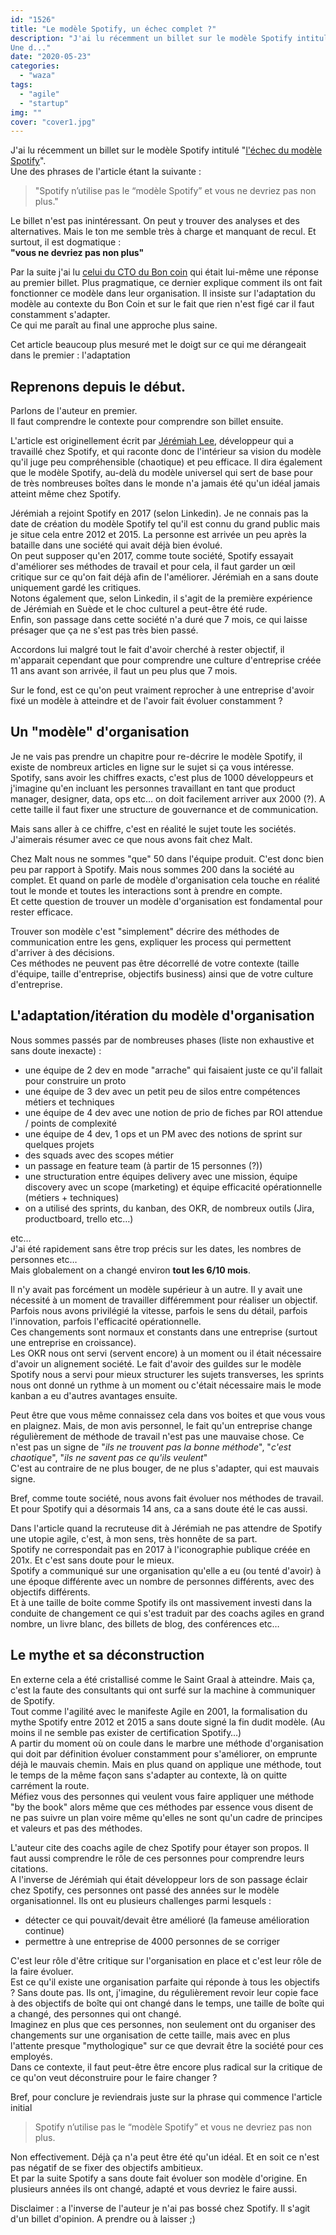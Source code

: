 ```yaml
---
id: "1526"
title: "Le modèle Spotify, un échec complet ?"
description: "J'ai lu récemment un billet sur le modèle Spotify intitulé \"[l'échec du modèle Spotify](https://oyomy.fr/2020/04/l-echec-du-modele-spotify/)\".  
Une d..."
date: "2020-05-23"
categories: 
  - "waza"
tags: 
  - "agile"
  - "startup"
img: ""
cover: "cover1.jpg"
---
```


J'ai lu récemment un billet sur le modèle Spotify intitulé "[l'échec du modèle Spotify](https://oyomy.fr/2020/04/l-echec-du-modele-spotify/)".  
Une des phrases de l'article étant la suivante :

> "Spotify n’utilise pas le “modèle Spotify” et vous ne devriez pas non plus."

Le billet n'est pas inintéressant. On peut y trouver des analyses et des alternatives. Mais le ton me semble très à charge et manquant de recul. Et surtout, il est dogmatique :  
**"vous ne devriez pas non plus"**

Par la suite j'ai lu [celui du CTO du Bon coin](https://medium.com/leboncoin-engineering-blog/the-spotify-model-leboncoins-experience-feedback-9f43bf734d05) qui était lui-même une réponse au premier billet. Plus pragmatique, ce dernier explique comment ils ont fait fonctionner ce modèle dans leur organisation. Il insiste sur l'adaptation du modèle au contexte du Bon Coin et sur le fait que rien n'est figé car il faut constamment s'adapter.  
Ce qui me paraît au final une approche plus saine.

Cet article beaucoup plus mesuré met le doigt sur ce qui me dérangeait dans le premier : l'adaptation

## Reprenons depuis le début.

Parlons de l'auteur en premier.  
Il faut comprendre le contexte pour comprendre son billet ensuite.

L'article est originellement écrit par [Jérémiah Lee](https://www.linkedin.com/in/jeremiahlee415/), développeur qui a travaillé chez Spotify, et qui raconte donc de l'intérieur sa vision du modèle qu'il juge peu compréhensible (chaotique) et peu efficace. Il dira également que le modèle Spotify, au-delà du modèle universel qui sert de base pour de très nombreuses boîtes dans le monde n'a jamais été qu'un idéal jamais atteint même chez Spotify.

Jérémiah a rejoint Spotify en 2017 (selon Linkedin). Je ne connais pas la date de création du modèle Spotify tel qu'il est connu du grand public mais je situe cela entre 2012 et 2015. La personne est arrivée un peu après la bataille dans une société qui avait déjà bien évolué.  
On peut supposer qu'en 2017, comme toute société, Spotify essayait d'améliorer ses méthodes de travail et pour cela, il faut garder un œil critique sur ce qu'on fait déjà afin de l'améliorer. Jérémiah en a sans doute uniquement gardé les critiques.  
Notons également que, selon Linkedin, il s'agit de la première expérience de Jérémiah en Suède et le choc culturel a peut-être été rude.  
Enfin, son passage dans cette société n'a duré que 7 mois, ce qui laisse présager que ça ne s'est pas très bien passé.

Accordons lui malgré tout le fait d'avoir cherché à rester objectif, il m'apparait cependant que pour comprendre une culture d'entreprise créée 11 ans avant son arrivée, il faut un peu plus que 7 mois.

Sur le fond, est ce qu'on peut vraiment reprocher à une entreprise d'avoir fixé un modèle à atteindre et de l'avoir fait évoluer constamment ?

## Un "modèle" d'organisation

Je ne vais pas prendre un chapitre pour re-décrire le modèle Spotify, il existe de nombreux articles en ligne sur le sujet si ça vous intéresse.  
Spotify, sans avoir les chiffres exacts, c'est plus de 1000 développeurs et j'imagine qu'en incluant les personnes travaillant en tant que product manager, designer, data, ops etc… on doit facilement arriver aux 2000 (?). A cette taille il faut fixer une structure de gouvernance et de communication.

Mais sans aller à ce chiffre, c'est en réalité le sujet toute les sociétés. J'aimerais résumer avec ce que nous avons fait chez Malt.

Chez Malt nous ne sommes "que" 50 dans l'équipe produit. C'est donc bien peu par rapport à Spotify. Mais nous sommes 200 dans la société au complet. Et quand on parle de modèle d'organisation cela touche en réalité tout le monde et toutes les interactions sont à prendre en compte.  
Et cette question de trouver un modèle d'organisation est fondamental pour rester efficace.

Trouver son modèle c'est "simplement" décrire des méthodes de communication entre les gens, expliquer les process qui permettent d'arriver à des décisions.  
Ces méthodes ne peuvent pas être décorrellé de votre contexte (taille d'équipe, taille d'entreprise, objectifs business) ainsi que de votre culture d'entreprise.

## L'adaptation/itération du modèle d'organisation

Nous sommes passés par de nombreuses phases (liste non exhaustive et sans doute inexacte) :

- une équipe de 2 dev en mode "arrache" qui faisaient juste ce qu'il fallait pour construire un proto
- une équipe de 3 dev avec un petit peu de silos entre compétences métiers et techniques
- une équipe de 4 dev avec une notion de prio de fiches par ROI attendue / points de complexité
- une équipe de 4 dev, 1 ops et un PM avec des notions de sprint sur quelques projets
- des squads avec des scopes métier
- un passage en feature team (à partir de 15 personnes (?))
- une structuration entre équipes delivery avec une mission, équipe discovery avec un scope (marketing) et équipe efficacité opérationnelle (métiers + techniques)
- on a utilisé des sprints, du kanban, des OKR, de nombreux outils (Jira, productboard, trello etc…)

etc…  
J'ai été rapidement sans être trop précis sur les dates, les nombres de personnes etc…  
Mais globalement on a changé environ **tout les 6/10 mois**.

Il n'y avait pas forcément un modèle supérieur à un autre. Il y avait une nécessité à un moment de travailler différemment pour réaliser un objectif. Parfois nous avons privilégié la vitesse, parfois le sens du détail, parfois l'innovation, parfois l'efficacité opérationnelle.  
Ces changements sont normaux et constants dans une entreprise (surtout une entreprise en croissance).  
Les OKR nous ont servi (servent encore) à un moment ou il était nécessaire d'avoir un alignement société. Le fait d'avoir des guildes sur le modèle Spotify nous a servi pour mieux structurer les sujets transverses, les sprints nous ont donné un rythme à un moment ou c'était nécessaire mais le mode kanban a eu d'autres avantages ensuite.

Peut être que vous même connaissez cela dans vos boites et que vous vous en plaignez. Mais, de mon avis personnel, le fait qu'un entreprise change régulièrement de méthode de travail n'est pas une mauvaise chose. Ce n'est pas un signe de "_ils ne trouvent pas la bonne méthode_", "_c'est chaotique_", "_ils ne savent pas ce qu'ils veulent_"  
C'est au contraire de ne plus bouger, de ne plus s'adapter, qui est mauvais signe.

Bref, comme toute société, nous avons fait évoluer nos méthodes de travail.  
Et pour Spotify qui a désormais 14 ans, ca a sans doute été le cas aussi.

Dans l'article quand la recruteuse dit à Jérémiah ne pas attendre de Spotify une utopie agile, c'est, à mon sens, très honnête de sa part.  
Spotify ne correspondait pas en 2017 à l'iconographie publique créée en 201x. Et c'est sans doute pour le mieux.  
Spotify a communiqué sur une organisation qu'elle a eu (ou tenté d'avoir) à une époque différente avec un nombre de personnes différents, avec des objectifs différents.  
Et à une taille de boite comme Spotify ils ont massivement investi dans la conduite de changement ce qui s'est traduit par des coachs agiles en grand nombre, un livre blanc, des billets de blog, des conférences etc…

## Le mythe et sa déconstruction

En externe cela a été cristallisé comme le Saint Graal à atteindre. Mais ça, c'est la faute des consultants qui ont surfé sur la machine à communiquer de Spotify.  
Tout comme l'agilité avec le manifeste Agile en 2001, la formalisation du mythe Spotify entre 2012 et 2015 a sans doute signé la fin dudit modèle. (Au moins il ne semble pas exister de certification Spotify…)  
A partir du moment où on coule dans le marbre une méthode d'organisation qui doit par définition évoluer constamment pour s'améliorer, on emprunte déjà le mauvais chemin. Mais en plus quand on applique une méthode, tout le temps de la même façon sans s'adapter au contexte, là on quitte carrément la route.  
Méfiez vous des personnes qui veulent vous faire appliquer une méthode "by the book" alors même que ces méthodes par essence vous disent de ne pas suivre un plan voire même qu'elles ne sont qu'un cadre de principes et valeurs et pas des méthodes.

L'auteur cite des coachs agile de chez Spotify pour étayer son propos. Il faut aussi comprendre le rôle de ces personnes pour comprendre leurs citations.  
A l'inverse de Jérémiah qui était développeur lors de son passage éclair chez Spotify, ces personnes ont passé des années sur le modèle organisationnel. Ils ont eu plusieurs challenges parmi lesquels :

- détecter ce qui pouvait/devait être amélioré (la fameuse amélioration continue)
- permettre à une entreprise de 4000 personnes de se corriger

C'est leur rôle d'être critique sur l'organisation en place et c'est leur rôle de la faire évoluer.  
Est ce qu'il existe une organisation parfaite qui réponde à tous les objectifs ? Sans doute pas. Ils ont, j'imagine, du régulièrement revoir leur copie face à des objectifs de boîte qui ont changé dans le temps, une taille de boîte qui a changé, des personnes qui ont changé.  
Imaginez en plus que ces personnes, non seulement ont du organiser des changements sur une organisation de cette taille, mais avec en plus l'attente presque "mythologique" sur ce que devrait être la société pour ces employés.  
Dans ce contexte, il faut peut-être être encore plus radical sur la critique de ce qu'on veut déconstruire pour le faire changer ?

Bref, pour conclure je reviendrais juste sur la phrase qui commence l'article initial

> Spotify n’utilise pas le “modèle Spotify” et vous ne devriez pas non plus.

Non effectivement. Déjà ça n'a peut être été qu'un idéal. Et en soit ce n'est pas négatif de se fixer des objectifs ambitieux.  
Et par la suite Spotify a sans doute fait évoluer son modèle d'origine. En plusieurs années ils ont changé, adapté et vous devriez le faire aussi.

Disclaimer : a l'inverse de l'auteur je n'ai pas bossé chez Spotify. Il s'agit d'un billet d'opinion. A prendre ou à laisser ;)
